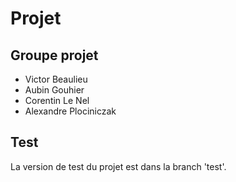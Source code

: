 # Projet

## Groupe projet

* Victor Beaulieu
* Aubin Gouhier
* Corentin Le Nel
* Alexandre Plociniczak

## Test

La version de test du projet est dans la branch 'test'.<br/>